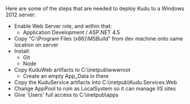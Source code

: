 Here are some of the steps that are needed to deploy Kudu to a Windows 2012 server:

- Enable Web Server role, and within that:
  - Application Development / ASP.NET 4.5
- Copy "C:\Program Files (x86)\MSBuild" from dev machine onto same location on server
- Install:
  - Git
  - Node
- Copy KuduWeb artifacts to C:\inetpub\wwwroot
  - Create an empty App_Data in there
- Copy the KuduService artifacts into C:\inetpub\Kudu.Services.Web
- Change AppPool to rum as LocalSystem so it can manage IIS sites
- Give 'Users' full access to C:\inetpub\apps